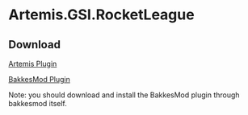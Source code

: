 # Artemis.GSI.RocketLeague

## Download
[Artemis Plugin](https://nightly.link/diogotr7/Artemis.GSI.RocketLeague/workflows/Artemis.yaml/master/Artemis.Plugins.Modules.RocketLeague.zip)

[BakkesMod Plugin](https://nightly.link/diogotr7/Artemis.GSI.RocketLeague/workflows/BakkesMod.yaml/master/ArtemisGSI.zip)

Note: you should download and install the BakkesMod plugin through bakkesmod itself.
